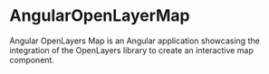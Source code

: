 # AngularOpenLayerMap
Angular OpenLayers Map is an Angular application showcasing the integration of the OpenLayers library to create an interactive map component.
